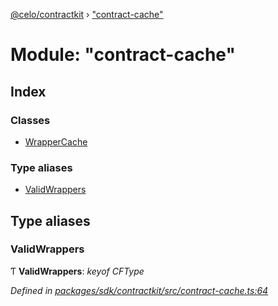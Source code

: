 [@celo/contractkit](../README.md) › ["contract-cache"](_contract_cache_.md)

# Module: "contract-cache"

## Index

### Classes

* [WrapperCache](../classes/_contract_cache_.wrappercache.md)

### Type aliases

* [ValidWrappers](_contract_cache_.md#validwrappers)

## Type aliases

###  ValidWrappers

Ƭ **ValidWrappers**: *keyof CFType*

*Defined in [packages/sdk/contractkit/src/contract-cache.ts:64](https://github.com/celo-org/celo-monorepo/blob/master/packages/sdk/contractkit/src/contract-cache.ts#L64)*
